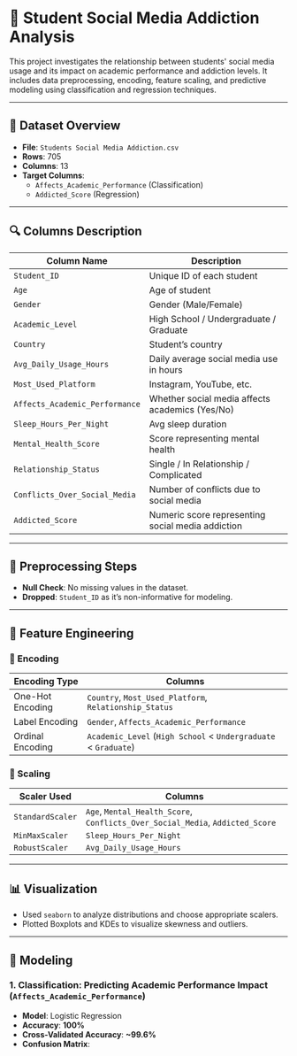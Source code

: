 # 📱 Student Social Media Addiction Analysis

This project investigates the relationship between students' social media usage and its impact on academic performance and addiction levels. It includes data preprocessing, encoding, feature scaling, and predictive modeling using classification and regression techniques.

---

## 📂 Dataset Overview

- **File**: `Students Social Media Addiction.csv`
- **Rows**: 705
- **Columns**: 13
- **Target Columns**:
  - `Affects_Academic_Performance` (Classification)
  - `Addicted_Score` (Regression)

---

## 🔍 Columns Description

| Column Name                    | Description |
|-------------------------------|-------------|
| `Student_ID`                  | Unique ID of each student |
| `Age`                         | Age of student |
| `Gender`                      | Gender (Male/Female) |
| `Academic_Level`              | High School / Undergraduate / Graduate |
| `Country`                     | Student’s country |
| `Avg_Daily_Usage_Hours`       | Daily average social media use in hours |
| `Most_Used_Platform`          | Instagram, YouTube, etc. |
| `Affects_Academic_Performance`| Whether social media affects academics (Yes/No) |
| `Sleep_Hours_Per_Night`       | Avg sleep duration |
| `Mental_Health_Score`         | Score representing mental health |
| `Relationship_Status`         | Single / In Relationship / Complicated |
| `Conflicts_Over_Social_Media`| Number of conflicts due to social media |
| `Addicted_Score`              | Numeric score representing social media addiction |

---

## 🔧 Preprocessing Steps

- **Null Check**: No missing values in the dataset.
- **Dropped**: `Student_ID` as it’s non-informative for modeling.

---

## 🧠 Feature Engineering

### 🎯 Encoding

| Encoding Type     | Columns |
|------------------|--------|
| One-Hot Encoding | `Country`, `Most_Used_Platform`, `Relationship_Status` |
| Label Encoding   | `Gender`, `Affects_Academic_Performance` |
| Ordinal Encoding | `Academic_Level` (`High School` < `Undergraduate` < `Graduate`) |

### 📏 Scaling

| Scaler Used     | Columns |
|-----------------|---------|
| `StandardScaler`| `Age`, `Mental_Health_Score`, `Conflicts_Over_Social_Media`, `Addicted_Score` |
| `MinMaxScaler`  | `Sleep_Hours_Per_Night` |
| `RobustScaler`  | `Avg_Daily_Usage_Hours` |

---

## 📊 Visualization

- Used `seaborn` to analyze distributions and choose appropriate scalers.
- Plotted Boxplots and KDEs to visualize skewness and outliers.

---

## 🧪 Modeling

### 1. Classification: Predicting Academic Performance Impact (`Affects_Academic_Performance`)

- **Model**: Logistic Regression
- **Accuracy**: **100%**
- **Cross-Validated Accuracy**: **~99.6%**
- **Confusion Matrix**:
